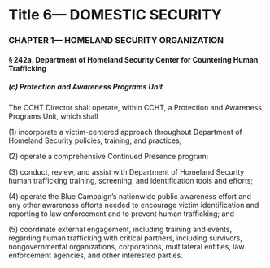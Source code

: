 
# Title 6— DOMESTIC SECURITY
### CHAPTER 1— HOMELAND SECURITY ORGANIZATION
#### § 242a. Department of Homeland Security Center for Countering Human Trafficking
##### (c) Protection and Awareness Programs Unit

The CCHT Director shall operate, within CCHT, a Protection and Awareness Programs Unit, which shall

(1) incorporate a victim-centered approach throughout Department of Homeland Security policies, training, and practices;

(2) operate a comprehensive Continued Presence program;

(3) conduct, review, and assist with Department of Homeland Security human trafficking training, screening, and identification tools and efforts;

(4) operate the Blue Campaign’s nationwide public awareness effort and any other awareness efforts needed to encourage victim identification and reporting to law enforcement and to prevent human trafficking; and

(5) coordinate external engagement, including training and events, regarding human trafficking with critical partners, including survivors, nongovernmental organizations, corporations, multilateral entities, law enforcement agencies, and other interested parties.
